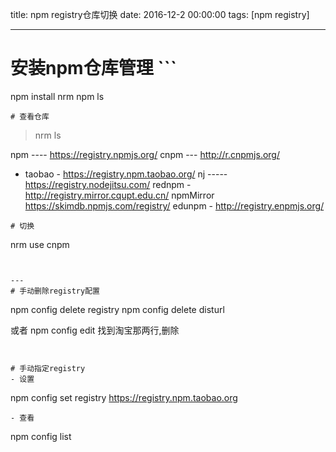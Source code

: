 title: npm registry仓库切换
date: 2016-12-2 00:00:00
tags: [npm registry]


---
# 安装npm仓库管理 ```
npm install nrm
npm ls
```
# 查看仓库
```
>nrm ls
 
  npm ---- https://registry.npmjs.org/
  cnpm --- http://r.cnpmjs.org/
* taobao - https://registry.npm.taobao.org/
  nj ----- https://registry.nodejitsu.com/
  rednpm - http://registry.mirror.cqupt.edu.cn/
  npmMirror  https://skimdb.npmjs.com/registry/
  edunpm - http://registry.enpmjs.org/
```
# 切换
```
nrm use cnpm

```


---
# 手动删除registry配置
```
npm config delete registry
npm config delete disturl
 
或者
npm config edit
找到淘宝那两行,删除
```


# 手动指定registry
- 设置
```
npm config set registry https://registry.npm.taobao.org

```
- 查看
```
npm config list
```